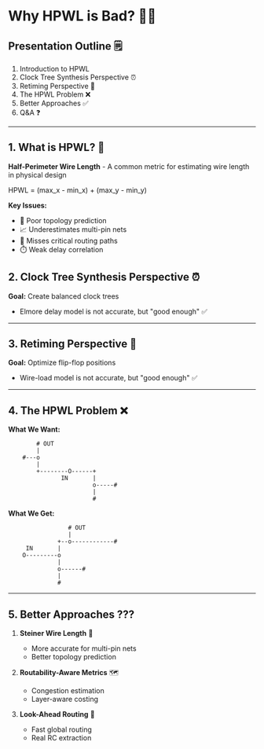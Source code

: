 # Why HPWL is Bad? 🚫📏

## Presentation Outline 🗒️
1. Introduction to HPWL
2. Clock Tree Synthesis Perspective ⏰
3. Retiming Perspective 🔄
4. The HPWL Problem ❌
5. Better Approaches ✅
6. Q&A ❓

---

## 1. What is HPWL? 📏

**Half-Perimeter Wire Length** - A common metric for estimating wire length in physical design

HPWL = (max_x - min_x) + (max_y - min_y)

**Key Issues:**
- 🎯 Poor topology prediction
- 📈 Underestimates multi-pin nets
- 🔀 Misses critical routing paths
- ⏱️ Weak delay correlation

## 2. Clock Tree Synthesis Perspective ⏰

**Goal:** Create balanced clock trees

- Elmore delay model is not accurate, but "good enough" ✅

---

## 3. Retiming Perspective 🔄

**Goal:** Optimize flip-flop positions

- Wire-load model is not accurate, but "good enough" ✅

---

## 4. The HPWL Problem ❌

**What We Want:**

```
        # OUT
        |
    #---o
        |
        +--------O------+
               IN       | 
                        o-----#
                        |
                        #
```

**What We Get:**

```
                 # OUT
                 |
              +--o------------#
     IN       |
    O---------o
              | 
              o------#
              |   
              #
```


---

## 5. Better Approaches ??? 

1. **Steiner Wire Length** 🌲
   - More accurate for multi-pin nets
   - Better topology prediction

2. **Routability-Aware Metrics** 🗺️
   - Congestion estimation
   - Layer-aware costing

3. **Look-Ahead Routing** 🔮
   - Fast global routing
   - Real RC extraction


